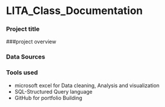 # LITA_Class_Documentation
### Project title
###project overview
### Data Sources
### Tools used
- microsoft excel for Data cleaning, Analysis and visualization
- SQL-Structured Query language
- GitHub for portfolio Building

